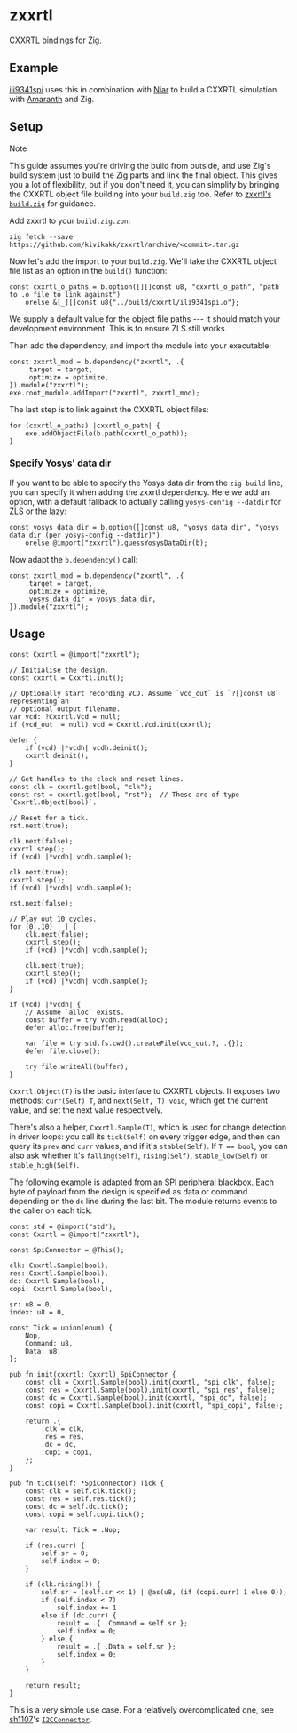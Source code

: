 # zxxrtl

[CXXRTL] bindings for Zig.

[CXXRTL]: https://yosyshq.readthedocs.io/projects/yosys/en/latest/cmd/write_cxxrtl.html

## Example

[ili9341spi] uses this in combination with [Niar] to build a CXXRTL simulation
with [Amaranth] and Zig.

[ili9341spi]: https://github.com/kivikakk/ili9341spi
[Niar]: https://github.com/kivikakk/niar
[Amaranth]: https://amaranth-lang.org

## Setup

> [!NOTE]
> This guide assumes you're driving the build from outside, and use Zig's build
> system just to build the Zig parts and link the final object. This gives you a
> lot of flexibility, but if you don't need it, you can simplify by bringing the
> CXXRTL object file building into your `build.zig` too. Refer to [zxxrtl's
> `build.zig`] for guidance.

[zxxrtl's `build.zig`]: https://github.com/kivikakk/zxxrtl/blob/main/build.zig

Add zxxrtl to your `build.zig.zon`:

```console
zig fetch --save https://github.com/kivikakk/zxxrtl/archive/<commit>.tar.gz
```

Now let's add the import to your `build.zig`. We'll take the CXXRTL object file
list as an option in the `build()` function:

```zig
const cxxrtl_o_paths = b.option([][]const u8, "cxxrtl_o_path", "path to .o file to link against")
    orelse &[_][]const u8{"../build/cxxrtl/ili9341spi.o"};
```

We supply a default value for the object file paths --- it should match your
development environment. This is to ensure ZLS still works.

Then add the dependency, and import the module into your executable:

```zig
const zxxrtl_mod = b.dependency("zxxrtl", .{
    .target = target,
    .optimize = optimize,
}).module("zxxrtl");
exe.root_module.addImport("zxxrtl", zxxrtl_mod);
```

The last step is to link against the CXXRTL object files:

```zig
for (cxxrtl_o_paths) |cxxrtl_o_path| {
    exe.addObjectFile(b.path(cxxrtl_o_path));
}
```

### Specify Yosys' data dir

If you want to be able to specify the Yosys data dir from the `zig build` line,
you can specify it when adding the zxxrtl dependency. Here we add an option,
with a default fallback to actually calling `yosys-config --datdir` for ZLS or
the lazy:

```zig
const yosys_data_dir = b.option([]const u8, "yosys_data_dir", "yosys data dir (per yosys-config --datdir)")
    orelse @import("zxxrtl").guessYosysDataDir(b);
```

Now adapt the `b.dependency()` call:

```zig
const zxxrtl_mod = b.dependency("zxxrtl", .{
    .target = target,
    .optimize = optimize,
    .yosys_data_dir = yosys_data_dir,
}).module("zxxrtl");
```

## Usage

```zig
const Cxxrtl = @import("zxxrtl");

// Initialise the design.
const cxxrtl = Cxxrtl.init();

// Optionally start recording VCD. Assume `vcd_out` is `?[]const u8` representing an
// optional output filename.
var vcd: ?Cxxrtl.Vcd = null;
if (vcd_out != null) vcd = Cxxrtl.Vcd.init(cxxrtl);

defer {
    if (vcd) |*vcdh| vcdh.deinit();
    cxxrtl.deinit();
}

// Get handles to the clock and reset lines.
const clk = cxxrtl.get(bool, "clk");
const rst = cxxrtl.get(bool, "rst");  // These are of type `Cxxrtl.Object(bool)`.

// Reset for a tick.
rst.next(true);

clk.next(false);
cxxrtl.step();
if (vcd) |*vcdh| vcdh.sample();

clk.next(true);
cxxrtl.step();
if (vcd) |*vcdh| vcdh.sample();

rst.next(false);

// Play out 10 cycles.
for (0..10) |_| {
    clk.next(false);
    cxxrtl.step();
    if (vcd) |*vcdh| vcdh.sample();

    clk.next(true);
    cxxrtl.step();
    if (vcd) |*vcdh| vcdh.sample();
}

if (vcd) |*vcdh| {
    // Assume `alloc` exists.
    const buffer = try vcdh.read(alloc);
    defer alloc.free(buffer);

    var file = try std.fs.cwd().createFile(vcd_out.?, .{});
    defer file.close();

    try file.writeAll(buffer);
}
```

`Cxxrtl.Object(T)` is the basic interface to CXXRTL objects. It exposes two
methods: `curr(Self) T`, and `next(Self, T) void`, which get the current value,
and set the next value respectively.

There's also a helper, `Cxxrtl.Sample(T)`, which is used for change detection in
driver loops: you call its `tick(Self)` on every trigger edge, and then can
query its `prev` and `curr` values, and if it's `stable(Self)`. If `T == bool`,
you can also ask whether it's `falling(Self)`, `rising(Self)`,
`stable_low(Self)` or `stable_high(Self)`.

The following example is adapted from an SPI peripheral blackbox. Each byte of
payload from the design is specified as data or command depending on the `dc`
line during the last bit. The module returns events to the caller on each tick.

```zig
const std = @import("std");
const Cxxrtl = @import("zxxrtl");

const SpiConnector = @This();

clk: Cxxrtl.Sample(bool),
res: Cxxrtl.Sample(bool),
dc: Cxxrtl.Sample(bool),
copi: Cxxrtl.Sample(bool),

sr: u8 = 0,
index: u8 = 0,

const Tick = union(enum) {
    Nop,
    Command: u8,
    Data: u8,
};

pub fn init(cxxrtl: Cxxrtl) SpiConnector {
    const clk = Cxxrtl.Sample(bool).init(cxxrtl, "spi_clk", false);
    const res = Cxxrtl.Sample(bool).init(cxxrtl, "spi_res", false);
    const dc = Cxxrtl.Sample(bool).init(cxxrtl, "spi_dc", false);
    const copi = Cxxrtl.Sample(bool).init(cxxrtl, "spi_copi", false);

    return .{
        .clk = clk,
        .res = res,
        .dc = dc,
        .copi = copi,
    };
}

pub fn tick(self: *SpiConnector) Tick {
    const clk = self.clk.tick();
    const res = self.res.tick();
    const dc = self.dc.tick();
    const copi = self.copi.tick();

    var result: Tick = .Nop;

    if (res.curr) {
        self.sr = 0;
        self.index = 0;
    }

    if (clk.rising()) {
        self.sr = (self.sr << 1) | @as(u8, (if (copi.curr) 1 else 0));
        if (self.index < 7)
            self.index += 1
        else if (dc.curr) {
            result = .{ .Command = self.sr };
            self.index = 0;
        } else {
            result = .{ .Data = self.sr };
            self.index = 0;
        }
    }

    return result;
}
```

This is a very simple use case. For a relatively overcomplicated one, see
[sh1107]'s [`I2CConnector`].

[sh1107]: https://github.com/kivikakk/sh1107
[`I2CConnector`]: https://github.com/kivikakk/sh1107/blob/266adfb0bac55f462393e2ee12610cda321de39a/vsh/src/I2CConnector.zig#L125
